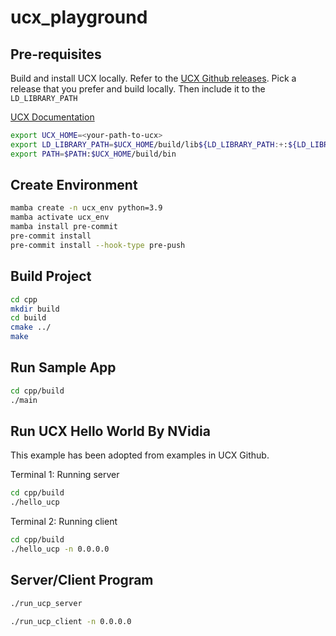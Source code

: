 # ucx_playground

## Pre-requisites

Build and install UCX locally. Refer to the [UCX Github releases](https://github.com/openucx/ucx/releases).
Pick a release that you prefer and build locally.
Then include it to the `LD_LIBRARY_PATH`

[UCX Documentation](https://openucx.org/documentation/)

```bash
export UCX_HOME=<your-path-to-ucx>
export LD_LIBRARY_PATH=$UCX_HOME/build/lib${LD_LIBRARY_PATH:+:${LD_LIBRARY_PATH}}
export PATH=$PATH:$UCX_HOME/build/bin
```

## Create Environment

```bash
mamba create -n ucx_env python=3.9
mamba activate ucx_env
mamba install pre-commit
pre-commit install
pre-commit install --hook-type pre-push
```

## Build Project

```bash
cd cpp
mkdir build
cd build
cmake ../
make
```

## Run Sample App

```bash
cd cpp/build
./main
```
## Run UCX Hello World By NVidia

This example has been adopted from examples in UCX Github.

Terminal 1: Running server

```bash
cd cpp/build
./hello_ucp
```

Terminal 2: Running client

```bash
cd cpp/build
./hello_ucp -n 0.0.0.0
```

## Server/Client Program

```bash
./run_ucp_server
```

```bash
./run_ucp_client -n 0.0.0.0
```

